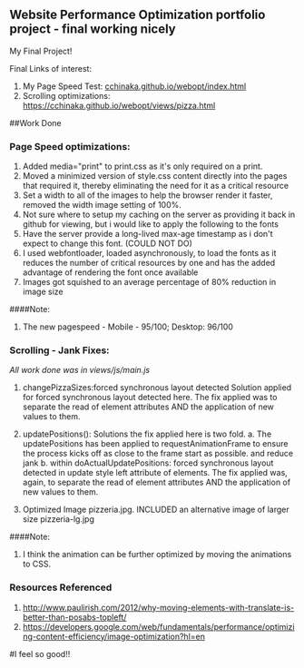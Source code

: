 ## Website Performance Optimization portfolio project - final working nicely

My Final Project!

Final Links of interest:<br/>
1. My Page Speed Test: <a href="cchinaka.github.io/webopt/index.html">cchinaka.github.io/webopt/index.html</a><br/>
2. Scrolling optimizations: <a href="https://cchinaka.github.io/webopt/views/pizza.html">https://cchinaka.github.io/webopt/views/pizza.html</a>


##Work Done

### Page Speed optimizations:
1. Added media="print" to print.css as it's only required on a print.
2. Moved a minimized version of style.css content directly into the pages that required it, thereby eliminating the need for it as a critical resource
3. Set a width to all of the images to help the browser render it faster, removed the width image setting of 100%.
4. Not sure where to setup my caching on the server as providing it back in github for viewing, but i would like to apply the following to the fonts
5. Have the server provide a long-lived max-age timestamp as i don't expect to change this font. (COULD NOT DO)
6. I used webfontloader, loaded asynchronously, to load the fonts as it reduces the number of critical resources by one and has the added advantage of rendering the font once available
7. Images got squished to an average percentage of 80% reduction in image size

####Note: 
1. The new pagespeed - Mobile - 95/100; Desktop: 96/100

### Scrolling - Jank Fixes:

*All work done was in views/js/main.js*

1. changePizzaSizes:forced synchronous layout detected
Solution applied for forced synchronous layout detected here. The fix applied was to separate the read of element attributes AND the application of new values to them.

2. updatePositions():
Solutions the fix applied here is two fold.
a. The updatePositions has been applied to requestAnimationFrame to ensure the process kicks off as close to the frame start as possible. and reduce jank
b. within doActualUpdatePositions: forced synchronous layout detected in update style left attribute of elements.
    The fix applied was, again, to separate the read of element attributes AND the application of new values to them.
3. Optimized Image pizzeria.jpg. INCLUDED an alternative image of larger size pizzeria-lg.jpg

####Note:
1. I think the animation can be further optimized by moving the animations to CSS.


### Resources Referenced
1. <a href="http://www.paulirish.com/2012/why-moving-elements-with-translate-is-better-than-posabs-topleft/">http://www.paulirish.com/2012/why-moving-elements-with-translate-is-better-than-posabs-topleft/</a>
2. <a href="https://developers.google.com/web/fundamentals/performance/optimizing-content-efficiency/image-optimization?hl=en">https://developers.google.com/web/fundamentals/performance/optimizing-content-efficiency/image-optimization?hl=en</a>



#I feel so good!!
